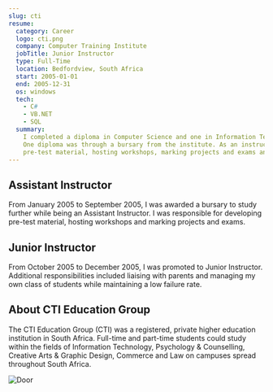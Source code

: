```yaml
---
slug: cti
resume:
  category: Career
  logo: cti.png
  company: Computer Training Institute
  jobTitle: Junior Instructor
  type: Full-Time
  location: Bedfordview, South Africa
  start: 2005-01-01
  end: 2005-12-31
  os: windows
  tech:
    - C#
    - VB.NET
    - SQL
  summary:
    I completed a diploma in Computer Science and one in Information Technology through a self-paced study program.
    One diploma was through a bursary from the institute. As an instructor, I was responsible for developing
    pre-test material, hosting workshops, marking projects and exams and maintaining a low failure rate.
---
```


## Assistant Instructor

From January 2005 to September 2005, I was awarded a bursary to study further while being an Assistant Instructor.
I was responsible for developing pre-test material, hosting workshops and marking projects and exams.

## Junior Instructor

From October 2005 to December 2005, I was promoted to Junior Instructor. Additional responsibilities included liaising with parents
and managing my own class of students while maintaining a low failure rate.

## About CTI Education Group

The CTI Education Group (CTI) was a registered, private higher education institution in South Africa.
Full-time and part-time students could study within the fields of Information Technology,
Psychology & Counselling, Creative Arts & Graphic Design, Commerce and Law on campuses spread throughout South Africa.

![Door](https://fastly.4sqi.net/img/general/600x600/19998773_GyBuKJHNbTe6012z5_UYmHmnAJQ1maTQyPwEMh5f08A.jpg 'Door')
